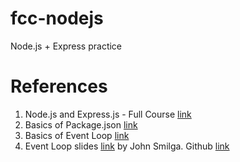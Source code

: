 # fcc-nodejs
Node.js + Express practice

# References
1. Node.js and Express.js - Full Course [link](https://www.youtube.com/watch?v=Oe421EPjeBE&t=910s)
2. Basics of Package.json [link](https://nodesource.com/blog/the-basics-of-package-json-in-node-js-and-npm/)
3. Basics of Event Loop [link](https://nodejs.dev/learn/the-nodejs-event-loop)
4. Event Loop slides [link](https://course-api.com/slides/) by John Smilga. Github [link](https://github.com/john-smilga)
